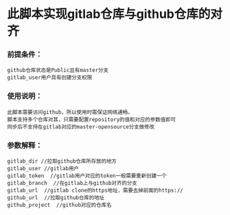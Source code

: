 # 此脚本实现gitlab仓库与github仓库的对齐

### 前提条件：
```
github仓库状态是Public且有master分支
gitlab_user用户具有创建分支权限
```
### 使用说明：
```
此脚本需要访问github，所以使用时需保证网络通畅。
脚本支持多个仓库对其，只需要配置repository的值和对应的参数值即可
同步后不支持在gitlab对应的master-opensource分支做修改
```
### 参数解释：
```
gitlab_dir //拉取github仓库所存放的地方
gitlab_user //gitlab用户
gitlab_token  //gitlab用户对应的token一般需要重新创建一个
gitlab_branch  //在gitlab上与github对齐的分支
gitlab_url  //gitlab clone的https地址，需要去掉前面的https://
github_url  //拉取github仓库的地址
github_project  //github对应的仓库名
```
